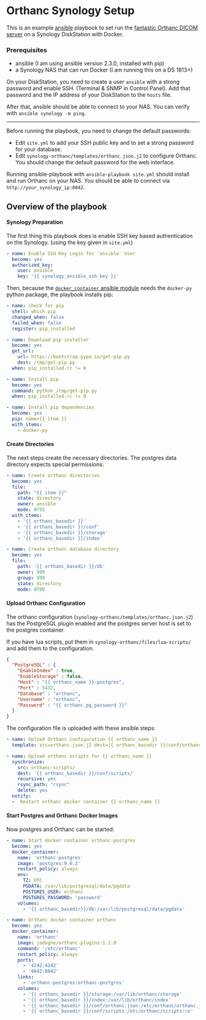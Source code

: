 # Orthanc Synology Setup

This is an example [ansible](http://docs.ansible.com/ansible/) playbook to set run the [fantastic Orthanc DICOM server](http://www.orthanc-server.com) on a Synology DiskStation with Docker.

### Prerequisites

  * ansible (I am using ansible version 2.3.0, installed with pip)
  * a Synology NAS that can run Docker (I am running this on a DS 1813+)

On your DiskStation, you need to create a user `ansible` with a strong password and enable SSH. (Terminal & SNMP in Control Panel).
Add that password and the IP address of your DiskStation to the `hosts` file.

After that, ansible should be able to connect to your NAS. You can verify with `ansible synology -m ping`.

- - -

Before running the playbook, you need to change the default passwords:

  * Edit `site.yml` to add your SSH public key and to set a strong password for your database.
  * Edit `synology-orthanc/templates/orthanc.json.j2` to configure Orthanc. You should change the default password for the web interface.


Running ansible-playbook with `ansible-playbook site.yml` should install and run Orthanc on your NAS.  You should be able to connect via `http://your_synology_ip:8042`.


## Overview of the playbook


#### Synology Preparation

The first thing this playbook does is enable SSH key based authentication on the Synology. (using the key given in `site.yml`)

```yaml
- name: Enable SSH Key Login for 'ansible' User
  become: yes
  authorized_key:
    user: ansible
    key: '{{ synology_ansible_ssh_key }}'
```

Then, because the [`docker_container` ansible module](https://docs.ansible.com/ansible/docker_container_module.html) needs the `docker-py` python package, the playbook installs pip:

```yaml
- name: check for pip
  shell: which pip
  changed_when: false
  failed_when: false
  register: pip_installed

- name: Download pip installer
  become: yes
  get_url:
    url: https://bootstrap.pypa.io/get-pip.py
    dest: /tmp/get-pip.py
  when: pip_installed.rc != 0

- name: Install pip
  become: yes
  command: python /tmp/get-pip.py
  when: pip_installed.rc != 0

- name: Install pip dependencies
  become: yes
  pip: name={{ item }}
  with_items:
    - docker-py
```

#### Create Directories

The next steps create the necessary directories. The postgres data directory expects special permissions:

```yaml
- name: Create orthanc directories
  become: yes
  file:
    path: "{{ item }}"
    state: directory
    owner: ansible
    mode: 0755
  with_items:
    - '{{ orthanc_basedir }}'
    - '{{ orthanc_basedir }}/conf'
    - '{{ orthanc_basedir }}/storage'
    - '{{ orthanc_basedir }}/index'

- name: Create orthanc database directory
  become: yes
  file:
    path: '{{ orthanc_basedir }}/db'
    owner: 999
    group: 999
    state: directory
    mode: 0700
```

#### Upload Orthanc Configuration

The orthanc configuration (`synology-orthanc/templates/orthanc.json.j2`) has the PostgreSQL plugin enabled and the postgres server host is set to the postgres container.

If you have lua scripts, put them in `synology-orthanc/files/lua-scripts/` and add them to the configuration.


```json
{
  "PostgreSQL" : {
    "EnableIndex" : true,
    "EnableStorage" : false,
    "Host" : "{{ orthanc_name }}-postgres",
    "Port" : 5432,
    "Database" : "orthanc",
    "Username" : "orthanc",
    "Password" : "{{ orthanc_pg_password }}"
  }
}
```

The configuration file is uploaded with these ansible steps:

```yaml
- name: Upload Orthanc configuration {{ orthanc_name }}
  template: src=orthanc.json.j2 dest={{ orthanc_basedir }}/conf/orthanc.json

- name: Upload orthanc scripts for {{ orthanc_name }}
  synchronize:
    src: orthanc-scripts/
    dest: '{{ orthanc_basedir }}/conf/scripts/'
    recursive: yes
    rsync_path: "rsync"
    delete: yes
  notify:
  -  Restart orthanc docker container {{ orthanc_name }}
```


#### Start Postgres and Orthanc Docker Images

Now postgres and Orthanc can be started:

```yaml
- name: Start docker container orthanc-postgres
  become: yes
  docker_container:
    name: 'orthanc-postgres'
    image: 'postgres:9.6.2'
    restart_policy: always
    env:
      TZ: UTC
      PGDATA: /var/lib/postgresql/data/pgdata
      POSTGRES_USER: orthanc
      POSTGRES_PASSWORD: 'password'
    volumes:
      - '{{ orthanc_basedir}}/db:/var/lib/postgresql/data/pgdata'
```


```yaml
- name: Orthanc docker container orthanc
  become: yes
  docker_container:
    name: 'orthanc'
    image: jodogne/orthanc-plugins:1.2.0
    command: '/etc/orthanc'
    restart_policy: always
    ports:
      - '4242:4242'
      - '8042:8042'
    links:
      - 'orthanc-postgres:orthanc-postgres'
    volumes:
      - '{{ orthanc_basedir }}/storage:/var/lib/orthanc/storage'
      - '{{ orthanc_basedir }}/index:/var/lib/orthanc/index'
      - '{{ orthanc_basedir }}/conf/orthanc.json:/etc/orthanc/orthanc.json:ro'
      - '{{ orthanc_basedir }}/conf/scripts:/etc/orthanc/scripts:ro'
```
